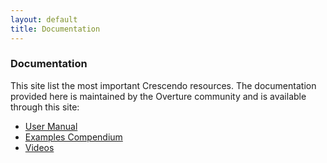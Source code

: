 ```yaml
---
layout: default
title: Documentation
---
```


### Documentation

This site list the most important Crescendo resources. The documentation provided here is maintained by the Overture community and is available through this site:

- [User Manual]({{site.url}}/documents/Crescendo-2.0.0-UserManual.pdf)
- [Examples Compendium]({{site.url}}/documents/Crescendo-2.0.0-ExamplesCompendium.pdf)
- [Videos]({{site.url}}/documentation/videos.html)



<!--
- [Tutorials]({{site.url}}/documentation/tutorials.html)
- [Screenshots]({{site.url}}/documentation/Screenshots.html)
<h3><a name="getting-documentation" class="anchor" href="#getting-documentation"></a>Getting documentation</h3>

 <ul>
          <li><a href="documents/Crescendo-2.0.0-UserManual.pdf">The User Manual</a></li>
          <li><a href="documents/Crescendo-2.0.0-ExamplesCompendium.pdf">The Examples Compendium</a></li>
          <li><a href="{{ site.url }}/documentation/videos.html">Videos</a></li>
 </ul>
 -->